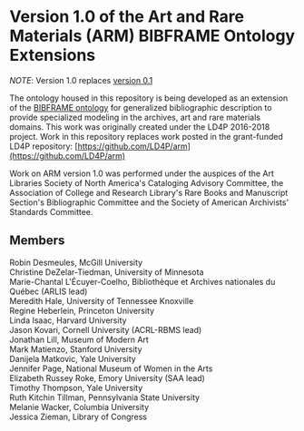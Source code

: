 Version 1.0 of the Art and Rare Materials (ARM) BIBFRAME Ontology Extensions
==========================

*NOTE*: Version 1.0 replaces [version 0.1](https://art-and-rare-materials-bf-ext.github.io/arm/v0.1/)


The ontology housed in this repository is being developed as an extension of the [BIBFRAME ontology](http://id.loc.gov/ontologies/bibframe/) for generalized bibliographic description to provide specialized modeling in the archives, art and rare materials domains. This work was originally created under the LD4P 2016-2018 project. Work in this repository replaces work posted in the grant-funded LD4P repository: [https://github.com/LD4P/arm](https://github.com/LD4P/arm)

Work on ARM version 1.0 was performed under the auspices of the Art Libraries Society of North America's Cataloging Advisory Committee, the Association of College and Research Library's Rare Books and Manuscript Section's Bibliographic Committee and the Society of American Archivists' Standards Committee.

Members
-------

Robin Desmeules, McGill University  
Christine DeZelar-Tiedman, University of Minnesota  
Marie-Chantal L'Écuyer-Coelho, Bibliothèque et Archives nationales du Québec (ARLIS lead)  
Meredith Hale, University of Tennessee Knoxville  
Regine Heberlein, Princeton University  
Linda Isaac, Harvard University  
Jason Kovari, Cornell University (ACRL-RBMS lead)  
Jonathan Lill, Museum of Modern Art  
Mark Matienzo, Stanford University  
Danijela Matkovic, Yale University  
Jennifer Page, National Museum of Women in the Arts  
Elizabeth Russey Roke, Emory University (SAA lead)  
Timothy Thompson, Yale University  
Ruth Kitchin Tillman, Pennsylvania State University  
Melanie Wacker, Columbia University  
Jessica Zieman, Library of Congress
